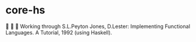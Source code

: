 # core-hs

:construction: :construction: :construction: Working through S.L.Peyton Jones, D.Lester: Implementing Functional Languages. A Tutorial, 1992 (using Haskell).
